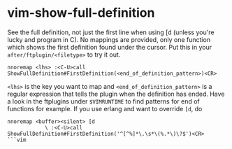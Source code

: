 # vim-show-full-definition

See the full definition, not just the first line when using [d (unless you're
lucky and program in C). No mappings are provided, only one function which shows
the first definition found under the cursor. Put this in your
`after/ftplugin/<filetype>` to try it out.

```vim
nnoremap <lhs> :<C-U>call ShowFullDefinition#FirstDefinition(<end_of_definition_pattern>)<CR>
```

`<lhs>` is the key you want to map and `<end_of_definition_pattern>` is a
regular expression that tells the plugin when the definition has ended. Have a
look in the ftplugins under `$VIMRUNTIME` to find patterns for end of functions
for example. If you use erlang and want to override `[d`, do

```vim
nnoremap <buffer><silent> [d
            \ :<C-U>call ShowFullDefinition#FirstDefinition('^[^%]*\.\s*\(%.*\)\?$')<CR>
```vim
